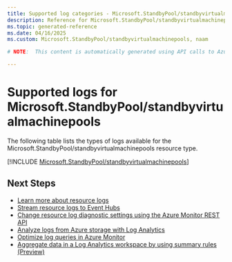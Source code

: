 ```yaml
---
title: Supported log categories - Microsoft.StandbyPool/standbyvirtualmachinepools
description: Reference for Microsoft.StandbyPool/standbyvirtualmachinepools in Azure Monitor Logs.
ms.topic: generated-reference
ms.date: 04/16/2025
ms.custom: Microsoft.StandbyPool/standbyvirtualmachinepools, naam

# NOTE:  This content is automatically generated using API calls to Azure. Any edits made on these files will be overwritten in the next run of the script. 

---
```





# Supported logs for Microsoft.StandbyPool/standbyvirtualmachinepools  
The following table lists the types of logs available for the Microsoft.StandbyPool/standbyvirtualmachinepools resource type.
  

  
[!INCLUDE [Microsoft.StandbyPool/standbyvirtualmachinepools](~/reusable-content/ce-skilling/azure/includes/azure-monitor/reference/logs/microsoft-standbypool-standbyvirtualmachinepools-logs-include.md)]  
  

## Next Steps

* [Learn more about resource logs](/azure/azure-monitor/essentials/platform-logs-overview)
* [Stream resource logs to Event Hubs](/azure/azure-monitor/essentials/resource-logs#send-to-azure-event-hubs)
* [Change resource log diagnostic settings using the Azure Monitor REST API](/rest/api/monitor/diagnosticsettings)
* [Analyze logs from Azure storage with Log Analytics](/azure/azure-monitor/essentials/resource-logs#send-to-log-analytics-workspace)
* [Optimize log queries in Azure Monitor](/azure/azure-monitor/logs/query-optimization)
* [Aggregate data in a Log Analytics workspace by using summary rules (Preview)](/azure/azure-monitor/logs/summary-rules)